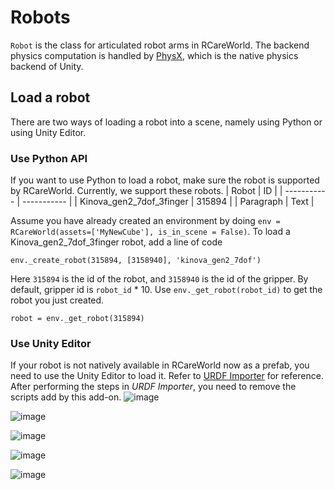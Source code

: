 # Robots
`Robot` is the class for articulated robot arms in RCareWorld. The backend physics computation is handled by [PhysX](https://docs.unity3d.com/2023.1/Documentation/Manual/PhysicsOverview.html), which is the native physics backend of Unity. 
## Load a robot
There are two ways of loading a robot into a scene, namely using Python or using Unity Editor.
### Use Python API
If you want to use Python to load a robot, make sure the robot is supported by RCareWorld. 
Currently, we support these robots. 
| Robot                         | ID          |
| -----------                   | ----------- |
| Kinova_gen2_7dof_3finger      | 315894      |
| Paragraph                     | Text        |

Assume you have already created an environment by doing `env = RCareWorld(assets=['MyNewCube'], is_in_scene = False)`. To load a Kinova_gen2_7dof_3finger robot, add a line of code
```
env._create_robot(315894, [3158940], 'kinova_gen2_7dof')
```
Here `315894` is the id of the robot, and `3158940` is the id of the gripper. By default, gripper id is `robot_id` * 10. Use `env._get_robot(robot_id)` to get the robot you just created.
```
robot = env._get_robot(315894)
```

### Use Unity Editor
If your robot is not natively available in RCareWorld now as a prefab, you need to use the Unity Editor to load it. Refer to [URDF Importer](https://github.com/Unity-Technologies/URDF-Importer#importing-the-robot-using-urdf-file) for reference.
After performing the steps in *URDF Importer*, you need to remove the scripts add by this add-on. 
![image](https://user-images.githubusercontent.com/16759982/216427827-fbe4fcb1-e615-43bc-9d81-330b8c7205c8.png)

![image](https://user-images.githubusercontent.com/16759982/216428034-d7cf6bd7-21dc-47da-8026-7fc663190b61.png)

![image](https://user-images.githubusercontent.com/16759982/216428206-513cf1c2-f97b-40a2-b2a4-827548b0ec38.png)

![image](https://user-images.githubusercontent.com/16759982/216428412-16504e60-bd8e-4306-9d01-9e06fdb473aa.png)

![image](https://user-images.githubusercontent.com/16759982/216428483-b19d7a2d-9730-4f2d-95e2-fb0739b61372.png)
